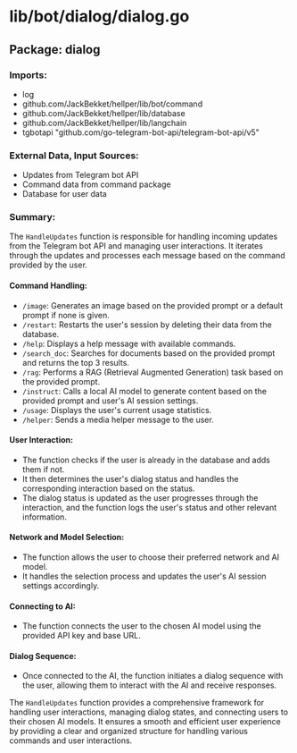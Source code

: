 # lib/bot/dialog/dialog.go  
## Package: dialog  
  
### Imports:  
- log  
- github.com/JackBekket/hellper/lib/bot/command  
- github.com/JackBekket/hellper/lib/database  
- github.com/JackBekket/hellper/lib/langchain  
- tgbotapi "github.com/go-telegram-bot-api/telegram-bot-api/v5"  
  
### External Data, Input Sources:  
- Updates from Telegram bot API  
- Command data from command package  
- Database for user data  
  
### Summary:  
The `HandleUpdates` function is responsible for handling incoming updates from the Telegram bot API and managing user interactions. It iterates through the updates and processes each message based on the command provided by the user.  
  
#### Command Handling:  
- `/image`: Generates an image based on the provided prompt or a default prompt if none is given.  
- `/restart`: Restarts the user's session by deleting their data from the database.  
- `/help`: Displays a help message with available commands.  
- `/search_doc`: Searches for documents based on the provided prompt and returns the top 3 results.  
- `/rag`: Performs a RAG (Retrieval Augmented Generation) task based on the provided prompt.  
- `/instruct`: Calls a local AI model to generate content based on the provided prompt and user's AI session settings.  
- `/usage`: Displays the user's current usage statistics.  
- `/helper`: Sends a media helper message to the user.  
  
#### User Interaction:  
- The function checks if the user is already in the database and adds them if not.  
- It then determines the user's dialog status and handles the corresponding interaction based on the status.  
- The dialog status is updated as the user progresses through the interaction, and the function logs the user's status and other relevant information.  
  
#### Network and Model Selection:  
- The function allows the user to choose their preferred network and AI model.  
- It handles the selection process and updates the user's AI session settings accordingly.  
  
#### Connecting to AI:  
- The function connects the user to the chosen AI model using the provided API key and base URL.  
  
#### Dialog Sequence:  
- Once connected to the AI, the function initiates a dialog sequence with the user, allowing them to interact with the AI and receive responses.  
  
The `HandleUpdates` function provides a comprehensive framework for handling user interactions, managing dialog states, and connecting users to their chosen AI models. It ensures a smooth and efficient user experience by providing a clear and organized structure for handling various commands and user interactions.  
  

